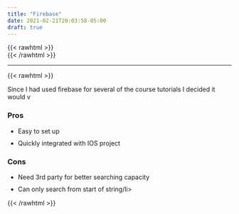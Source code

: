 ```yaml
---
title: "Firebase"
date: 2021-02-21T20:03:58-05:00
draft: true
---
```

{{< rawhtml >}}
<br />
{{< /rawhtml >}}

***

{{< rawhtml >}}
<style>
li.addHeight {
  margin-bottom: 10px;
}
</style>
<p>Since I had used firebase for several of the course tutorials I decided it would v </p>
<h3>Pros</h3>
<ul>
<li class="addHeight">Easy to set up</li>
<li class="addHeight">Quickly integrated with IOS project</li>

</ul>
<h3>Cons</h3>
<ul>
<li class="addHeight">Need 3rd party for better searching capacity</li>
<li class="addHeight">Can only search from start of string/li>
</ul>
{{< /rawhtml >}}
